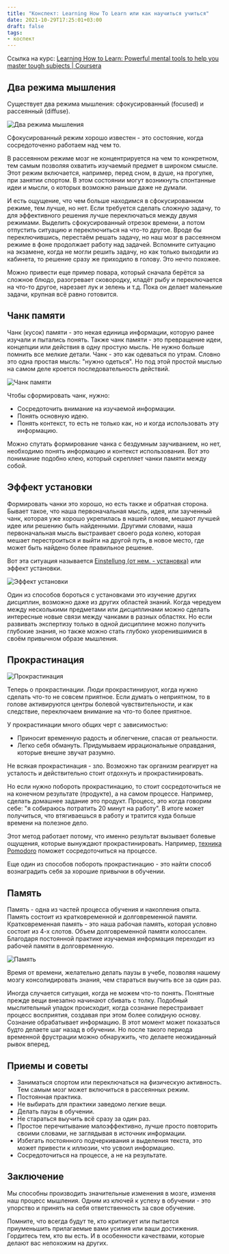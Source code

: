 ```yaml
---
title: "Конспект: Learning How To Learn или как научиться учиться"
date: 2021-10-29T17:25:01+03:00
draft: false
tags:
- коспект
---
```


Ссылка на курс:
[Learning How to Learn: Powerful mental tools to help you master tough subjects | Coursera](https://www.coursera.org/learn/learning-how-to-learn)


## Два режима мышления
Существует два режима мышления: сфокусированный (focused) и рассеянный (diffuse).

![Два режима мышления](/images/summary-course-learning-how-to-learn/focused_and_diffuse_mode.jpg)

Сфокусированный режим хорошо известен - это состояние, когда сосредоточенно работаем над чем то.

В рассеянном режиме мозг не концентрируется на чем то конкретном, тем самым позволяя охватить изучаемый предмет в широком смысле. Этот режим включается, например, перед сном, в душе, на прогулке, при занятии спортом. В этом состоянии могут возникнуть спонтанные идеи и мысли, о которых возможно раньше даже не думали.

И есть ощущение, что чем больше находимся в сфокусированном режиме, тем лучше, но нет. Если требуется сделать сложную задачу, то для эффективного решения лучше переключаться между двумя режимами. Выделить сфокусированный отрезок времени, а потом отпустить ситуацию и переключиться на что-то другое. Вроде бы переключившись, перестаём решать задачу, но наш мозг в рассеянном режиме в фоне продолжает работу над задачей. Вспомните ситуацию на экзамене, когда не могли решить задачу, но как только выходили из кабинета, то решение сразу же приходило в голову. Это нечто похожее.

Можно привести еще пример повара, который сначала берётся за сложное блюдо, разогревает сковородку, кладёт рыбу и переключается на что-то другое, нарезает лук и зелень и т.д. Пока он делает маленькие задачи, крупная всё равно готовится.

## Чанк памяти
Чанк (кусок) памяти - это некая единица информации, которую ранее изучали и пытались понять. Также чанк памяти - это превращение идеи, концепции или действия в одну простую мысль. Не нужно больше помнить все мелкие детали. Чанк - это как одеваться по утрам. Словно это одна простая мысль: "нужно одеться". Но под этой простой мыслью на самом деле кроется последовательность действий.

![Чанк памяти](/images/summary-course-learning-how-to-learn/chunck.jpg)

Чтобы сформировать чанк, нужно:
- Сосредоточить внимание на изучаемой информации.
- Понять основную идею.
- Понять контекст, то есть не только как, но и когда использовать эту информацию.

Можно спутать формирование чанка с бездумным заучиванием, но нет, необходимо понять информацию и контекст использования. Вот это понимание подобно клею, который скрепляет чанки памяти между собой.

## Эффект установки
Формировать чанки это хорошо, но есть также и обратная сторона. Бывает такое, что наша первоначальная мысль, идея, или заученный чанк, которая уже хорошо укрепилась в нашей голове, мешают лучшей идее или решению быть найденными. Другими словами, наша первоначальная мысль выстраивает своего рода колею, которая мешает перестроиться и выйти на другой путь, в новое место, где может быть найдено более правильное решение.

Вот эта ситуация называется [Einstellung (от нем. - установка)](https://en.wikipedia.org/wiki/Einstellung_effect) или эффект установки.

![Эффект установки](/images/summary-course-learning-how-to-learn/einstellung.jpg)

Один из способов бороться с установками это изучение других дисциплин, возможно даже из других областей знаний. Когда чередуем между несколькими предметами или дисциплинами можно сделать интересные новые связи между чанками в разных областях. Но если развивать экспертизу только в одной дисциплине можно получить глубокие знания, но также можно стать глубоко укоренившимися в своём привычном образе мышления. 

## Прокрастинация
![Прокрастинация](/images/summary-course-learning-how-to-learn/procrastination.png)

Теперь о прокрастинации. Люди прокрастинируют, когда нужно сделать что-то не совсем приятное. Если думать о неприятном, то в голове активируются центры болевой чувствительности, и как следствие, переключаем внимание на что-то более приятное.

У прокрастинации много общих черт с зависимостью:
- Приносит временную радость и облегчение, спасая от реальности.
- Легко себя обмануть. Придумываем иррациональные оправдания, которые внешне звучат разумно.

Не всякая прокрастинация - зло. Возможно так организм реагирует на усталость и действительно стоит отдохнуть и прокрастинировать.

Но если нужно побороть прокрастинацию, то стоит сосредоточиться не на конечном результате (продукте), а на самом процессе. Например, сделать домашнее задание это продукт. Процесс, это когда говорим себе: "я собираюсь потратить 20 минут на работу". В итоге может получиться, что втягиваешься в работу и тратится куда больше времени на полезное дело.

Этот метод работает потому, что именно результат вызывает болевые ощущения, которые вынуждают прокрастинировать. Например, [техника Pomodoro](https://ru.wikipedia.org/wiki/%D0%9C%D0%B5%D1%82%D0%BE%D0%B4_%D0%BF%D0%BE%D0%BC%D0%B8%D0%B4%D0%BE%D1%80%D0%B0) поможет сосредоточиться на процессе.

Еще один из способов побороть прокрастинацию - это найти способ вознаградить себя за хорошие привычки в обучении.

## Память
Память - одна из частей процесса обучения и накопления опыта. Память состоит из кратковременной и долговременной памяти. Кратковременная память - это наша рабочая память, которая условно состоит из 4-х слотов. Объем долговременной памяти колоссален. Благодаря постоянной практике изучаемая информация переходит из рабочей памяти в долговременную.

![Память](/images/summary-course-learning-how-to-learn/memory.jpg)


Время от времени, желательно делать паузы в учебе, позволяя нашему мозгу консолидировать знания, чем стараться выучить все за один раз.

Иногда случается ситуация, когда не можем что-то понять. Понятные прежде вещи внезапно начинают сбивать с толку. Подобный мыслительный упадок происходит, когда сознание перестраивает процесс восприятия, создавая при этом более солидную основу. Сознание обрабатывает информацию. В этот момент может показаться будто делаете шаг назад в обучении. Но после такого периода временной фрустрации можно обнаружить, что делаете неожиданный рывок вперед. 

## Приемы и советы
- Заниматься спортом или переключаться на физическую активность. Тем самым мозг может включиться в рассеянных режим.
- Постоянная практика.
- Не выбирать для практики заведомо легкие вещи.
- Делать паузы в обучении.
- Не стараться выучить всё сразу за один раз.
- Простое перечитывание малоэффективно, лучше просто повторить своими словами, не заглядывая в источник информации.
- Избегать постоянного подчеркивания и выделения текста, это может привести к иллюзии, что усвоил информацию.  
- Сосредоточиться на процессе, а не на результате. 

## Заключение
Мы способны производить значительные изменения в мозге, изменяя наш процесс мышления. Одним из ключей к успеху в обучении - это упорство и принять на себя ответственность за свое обучение.

Помните, что всегда будут те, кто критикует или пытается приуменьшить прилагаемые вами усилия или ваши достижения. Гордитесь тем, кто вы есть. И в особенности качествами, которые делают вас непохожим на других.